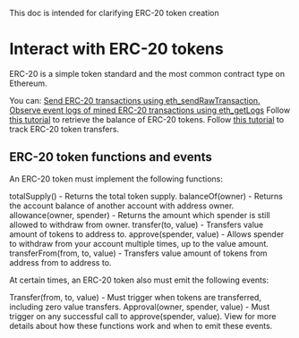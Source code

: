 This doc is intended for clarifying ERC-20 token creation

# Interact with ERC-20 tokens
ERC-20​ is a simple token standard and the most common contract type on Ethereum.

You can:
[Send ERC-20 transactions​ using eth_sendRawTransaction.](https://docs.infura.io/infura/networks/ethereum/how-to/interact-with-erc-20-tokens#sending-transactions)
[Observe event logs of mined ERC-20 transactions​ using eth_getLogs](https://docs.infura.io/infura/networks/ethereum/how-to/interact-with-erc-20-tokens#mined-transactions)
Follow [this tutorial](https://docs.infura.io/infura/tutorials/ethereum/retrieve-the-balance-of-an-erc-20-token) to retrieve the balance of ERC-20 tokens.
Follow [this tutorial](https://docs.infura.io/infura/tutorials/ethereum/track-erc-20-token-transfers) to track ERC-20 token transfers.

## ERC-20 token functions and events

An ERC-20 token must implement the following functions:

totalSupply() - Returns the total token supply.
balanceOf(owner) - Returns the account balance of another account with address owner.
allowance(owner, spender) - Returns the amount which spender is still allowed to withdraw from owner.
transfer(to, value) - Transfers value amount of tokens to address to.
approve(spender, value) - Allows spender to withdraw from your account multiple times, up to the value amount.
transferFrom(from, to, value) - Transfers value amount of tokens from address from to address to.

At certain times, an ERC-20 token also must emit the following events:

Transfer(from, to, value) - Must trigger when tokens are transferred, including zero value transfers.
Approval(owner, spender, value) - Must trigger on any successful call to approve(spender, value).
View  for more details about how these functions work and when to emit these events.
